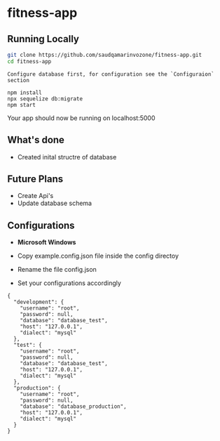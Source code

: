 # fitness-app

## Running Locally

```bash
git clone https://github.com/saudqamarinvozone/fitness-app.git
cd fitness-app
```

```
Configure database first, for configuration see the `Configuraion` section 

```

```
npm install
npx sequelize db:migrate
npm start
```
Your app should now be running on localhost:5000

## What's done

* Created inital structre of database

## Future Plans

* Create Api's
* Update database schema

## Configurations

* <b>Microsoft Windows</b>

* Copy example.config.json file inside the config directoy
* Rename the file config.json
* Set your configurations accordingly

```
{
  "development": {
    "username": "root",
    "password": null,
    "database": "database_test",
    "host": "127.0.0.1",
    "dialect": "mysql"
  },
  "test": {
    "username": "root",
    "password": null,
    "database": "database_test",
    "host": "127.0.0.1",
    "dialect": "mysql"
  },
  "production": {
    "username": "root",
    "password": null,
    "database": "database_production",
    "host": "127.0.0.1",
    "dialect": "mysql"
  }
}
```
